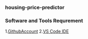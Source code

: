 ### housing-price-predictor

### Software and Tools Requrement

1.[GithubAccount](https://github.com)
2.[VS Code IDE](https://code.visualstudio.com/)


